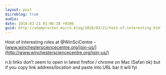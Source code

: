 ```yaml
---
layout: post
microblog: true
audio: 
date: 2018-03-21 01:06:38 +0100
guid: http://adamprocter.micro.blog/2018/03/21/host-of-interesting.html
---
```

Host of Interesting roles at @WinSciCentre - [www.winchestersciencecentre.org/join-us/](http://www.winchestersciencecentre.org/join-us/) 

n.b links don’t seem to open in latest firefox / chrome on Mac (Safari ok) but if you copy link address/location and paste into URL bar it will fyi 
